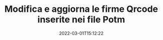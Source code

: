 ---
############################# Static ############################
layout: "auto-gen-signature"
date: 2022-03-01T15:12:22
draft: false
operation: Update
signaturetype: Qrcode
fileformat: Potm
productName: Java
lang: it
productCode: java
otherformats: pdf doc docx docm dot dotm dotx odt ott rtf xls xlsx xlsm xlsb csv ods ots xltx xltm ppt pptx pps ppsx odp otp potx potm pptm ppsm
breadcrumb: Put Qrcode signature on Potm for Java

############################# Head ############################
head_title: "Aggiorna le firme Qrcode inserite nei file Potm con Java"
head_description: "Utilizza il codice Java semplice e facile per l'aggiornamento delle firme Qrcode nei documenti Potm firmati."

############################# Header ############################
title: "Modifica e aggiorna le firme Qrcode inserite nei file Potm"
description: "L'API per Java fornisce funzionalità per l'aggiornamento delle firme Qrcode nei documenti Potm. Aggiorna le firme elettroniche all'interno dei tuoi documenti Potm con un paio di righe di codice Java in modo rapido e semplice."
bg_image: "https://cms.admin.containerize.com/templates/aspose/App_Themes/V3/images/bg/header1.png"
bg_overlay: false
button:
    enable: true

############################# SubMenu ############################
submenu:
    enable: true

    left:
        img_alt: "GroupDocs.Signature for Java"
        image: "https://cms.admin.containerize.com/templates/groupdocs/images/product-logos/90x90-noborder/groupdocs-signature-java.png"
        product: "GroupDocs.Signature"
        platform: "Java"



############################# About ############################
about:
    enable: true
    title: "Ulteriori informazioni sulle funzionalità dell'API GroupDocs.Signature for Java"
    content: |
        La funzionalità dell'API [GroupDocs.Signature for Java](https://products.groupdocs.com/signature/java/) contiene un'ampia selezione di mezzi per elaborare i formati di documenti richiesti utilizzando le firme elettroniche. È supportato un ampio spettro di firme elettroniche come testi, immagini, certificati digitali, codici a barre, codici QR, timbri o metadati. I clienti possono aggiungere, rimuovere, modificare, convalidare o cercare firme digitali in PDF, documenti MS Word, cartelle di lavoro MS Excel, presentazioni MS PowerPoint, file Adobe Photoshop e vari formati di immagine. Sono disponibili numerose funzioni e impostazioni utili.
    

############################# Steps ############################
steps:
    enable: true
    title_left: "Come modificare le firme Qrcode nel tuo documento Potm"
    content_left: |
        [GroupDocs.Signature for Java](https://products.groupdocs.com/signature/java/) include funzioni utili come l'aggiornamento di firme Qrcode apposte in documenti Potm. Consente di modificare le caratteristiche delle firme senza codice aggiuntivo.
        
        * Per cominciare, crea l'oggetto Signature passando come percorso del parametro del costruttore a un documento che dovrebbe essere aggiornato.
        * Quindi, crea un'istanza di un particolare oggetto di firma appropriato e imposta il suo identificatore e le proprietà che devono essere modificate.
        * Infine, chiama il metodo di aggiornamento della firma passando un particolare oggetto di firma.
        * Elabora i risultati dell'aggiornamento a tuo avviso.

    title_right: "Requisiti di sistema"
    content_right: |
        GroupDocs.Signature for Java sono supportati su tutte le principali piattaforme e sistemi operativi. Prima di eseguire il codice seguente, assicurati di avere i seguenti prerequisiti installati sul tuo sistema.

        * Sistemi operativi: Microsoft Windows, Linux, MacOS
        * Ambienti di sviluppo: NetBeans, Intellij IDEA, Eclipse, etc.
        * Java runtime: J2SE 6.0 and above
        * Scarica l'ultima versione di GroupDocs.Signature for Java da [Maven](https://repository.groupdocs.com/webapp/#/artifacts/browse/tree/General/repo/com/groupdocs/groupdocs-signature)
         
    code: |
        ```java    
                
        // Set up input Potm file
        String filePath = "input.potm";
        // Set up output file
        String outputFilePath = "output.potm";

        // Instantiate Signature for input file
        Signature signature = new Signature(filePath);

        // Id of signature which is supposed to be updated
        // such Id might be got as a result of search operation
        String id = "eff64a14-dad9-47b0-88e5-2ee4e3604e71";

        // provide signature features to update
        // set up particular signature id
        QrCodeSignature signatureToUpdate = new QrCodeSignature(id);

        // specify signature width
        signatureToUpdate.setWidth(200);
        // specify signature height
        signatureToUpdate.setHeight(200);
        // set left position
        signatureToUpdate.setLeft(120);
        // set top position
        signatureToUpdate.setTop(160);

        // update signature
        Boolean updateResult = signature.update(outputFilePath, signatureToUpdate);

        // process updation result
        if (updateResult)
        {
                System.out.println("Signature was updated successfully!");
        }
        ```

############################# Demos ############################
demos:
    enable: true
    title: "Aggiornamento delle firme Qrcode nelle pagine del documento - Demo dal vivo"
    content: |
       Modifica subito diverse firme elettroniche del documento Potm visitando il sito Web [GroupDocs.Signature App](https://products.groupdocs.app/signature/family).          

############################# More Formats ############################
more_formats:
    enable: true
    title: "Aggiorna varie firme Qrcode tramite Java"
    content: |
        "Modifica delle firme digitali che vengono inserite in vari formati di documenti. Aggiorna i dati delle firme senza codice aggiuntivo."
    format: 
       
       
back_to_top:
    enable: true
---